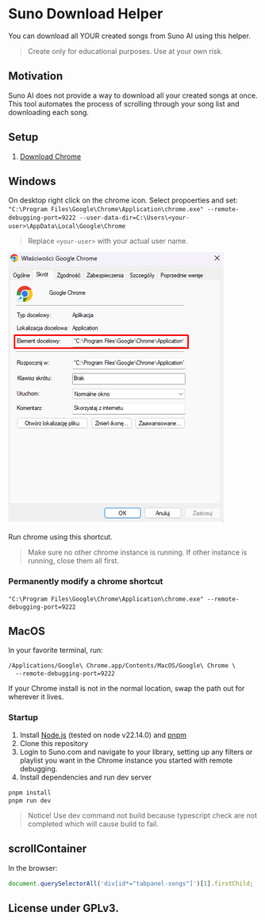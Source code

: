 # Suno Download Helper

You can download all YOUR created songs from Suno AI using this helper.

> Create only for educational purposes. Use at your own risk.

## Motivation

Suno AI does not provide a way to download all your created songs at once. This tool automates the process of scrolling through your song list and downloading each song.

## Setup

1. [Download Chrome](https://www.google.com/chrome/dr/download)

Windows
-------

On desktop right click on the chrome icon. Select propoerties and set: `"C:\Program Files\Google\Chrome\Application\chrome.exe" --remote-debugging-port=9222 --user-data-dir=C:\Users\<your-user>\AppData\Local\Google\Chrome`

> Replace `<your-user>` with your actual user name.

![image](docs/chrome.png)

Run chrome using this shortcut.

> Make sure no other chrome instance is running. If other instance is running, close them all first.

### Permanently modify a chrome shortcut

```
"C:\Program Files\Google\Chrome\Application\chrome.exe" --remote-debugging-port=9222
```

MacOS
-----
In your favorite terminal, run: 
```
/Applications/Google\ Chrome.app/Contents/MacOS/Google\ Chrome \
  --remote-debugging-port=9222
```
If your Chrome install is not in the normal location, swap the path out for wherever it lives.


### Startup

1. Install [Node.js](https://nodejs.org/en/download) (tested on node v22.14.0) and [pnpm](https://pnpm.io/installation)
2. Clone this repository
3. Login to Suno.com and navigate to your library, setting up any filters or playlist you want in the Chrome instance you started with remote debugging.
4. Install dependencies and run dev server

```
pnpm install
pnpm run dev
```

> Notice! Use dev command not build because typescript check are not completed which will cause build to fail.

## scrollContainer

In the browser:

```js
document.querySelectorAll('div[id*="tabpanel-songs"]')[1].firstChild;
```

## License under GPLv3.

